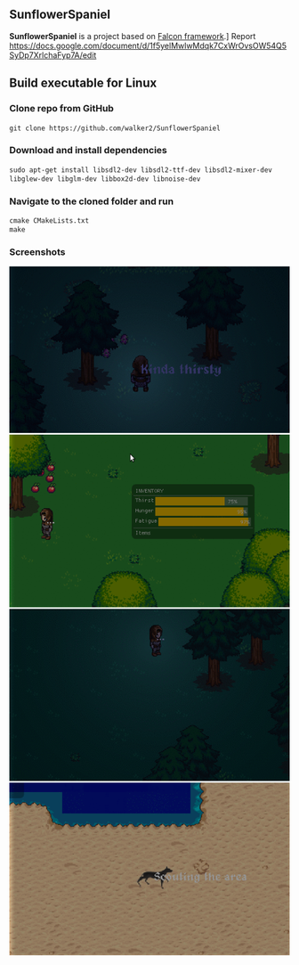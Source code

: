 ## SunflowerSpaniel
**SunflowerSpaniel** is a project based on [Falcon framework](https://github.com/walker2/Falcon).]
Report https://docs.google.com/document/d/1f5yelMwlwMdqk7CxWrOvsOW54Q5SyDp7XrlchaFyp7A/edit

## Build executable for Linux
### Clone repo from GitHub
```
git clone https://github.com/walker2/SunflowerSpaniel
```
### Download and install dependencies
```
sudo apt-get install libsdl2-dev libsdl2-ttf-dev libsdl2-mixer-dev libglew-dev libglm-dev libbox2d-dev libnoise-dev
```
### Navigate to the cloned folder and run
```
cmake CMakeLists.txt
make
```
### Screenshots

![Alt text](/screenshots/sp1.gif?raw=true)
![Alt text](/screenshots/sp2.gif?raw=true)
![Alt text](/screenshots/sp3.gif?raw=true)
![Alt text](/screenshots/sp4.gif?raw=true)

